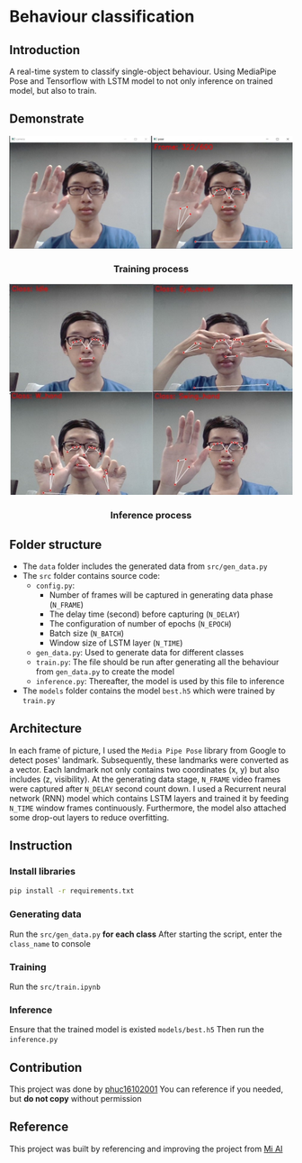 # Behaviour classification

## Introduction
A real-time system to classify single-object behaviour. Using MediaPipe Pose and Tensorflow with LSTM model to not only inference on trained model, but also to train.

## Demonstrate

![Training process](img/train.jpg)
<h3 style="text-align: center">
Training process
</h3>

![Inference process](img/inference.jpg)
<h3 style="text-align: center">
Inference process
</h3>

## Folder structure
- The `data` folder includes the generated data from `src/gen_data.py`
- The `src` folder contains source code:
  - `config.py`: 
    - Number of frames will be captured in generating data phase (`N_FRAME`)
    - The delay time (second) before capturing (`N_DELAY`)
    - The configuration of number of epochs (`N_EPOCH`)
    - Batch size (`N_BATCH`)
    - Window size of LSTM layer (`N_TIME`)
  - `gen_data.py`: Used to generate data for different classes
  - `train.py`: The file should be run after generating all the behaviour from `gen_data.py` to create the model
  - `inference.py`: Thereafter, the model is used by this file to inference
- The `models` folder contains the model `best.h5` which were trained by `train.py`

## Architecture

In each frame of picture, I used the `Media Pipe Pose` library from Google to detect poses' landmark. Subsequently, these landmarks were converted as a vector. Each landmark not only contains two coordinates (x, y) but also includes (z, visibility). At the generating data stage, `N_FRAME` video frames were captured after `N_DELAY` second count down. I used a Recurrent neural network (RNN) model which contains LSTM layers and trained it by feeding `N_TIME` window frames continuously. Furthermore, the model also attached some drop-out layers to reduce overfitting.

## Instruction
### Install libraries
```Bash
pip install -r requirements.txt
```

### Generating data

Run the `src/gen_data.py` **for each class**
After starting the script, enter the `class_name` to console

### Training

Run the `src/train.ipynb`

### Inference

Ensure that the trained model is existed `models/best.h5`
Then run the `inference.py`

## Contribution

This project was done by [phuc16102001](https://github.com/phuc16102001/)
You can reference if you needed, but **do not copy** without permission

## Reference

This project was built by referencing and improving the project from [Mi AI](https://www.miai.vn/2022/02/14/nhan-dien-hanh-vi-con-nguoi-bang-mediapipe-pose-va-lstm-model-mi-ai/)
